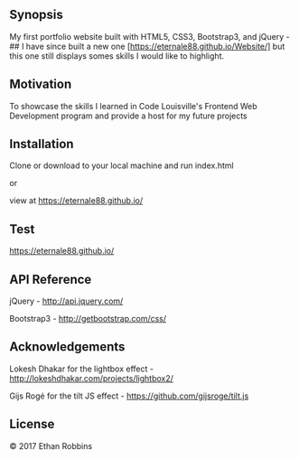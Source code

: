 
## Synopsis

My first portfolio website built with HTML5, CSS3, Bootstrap3, and jQuery - ## I have since built a new one [https://eternale88.github.io/Website/]  but this one still displays somes skills I would like to highlight.

## Motivation

To showcase the skills I learned in Code Louisville's Frontend Web Development program and provide 
a host for my future projects

## Installation

Clone or download to your local machine and run index.html

or

view at https://eternale88.github.io/

## Test
 https://eternale88.github.io/

## API Reference

jQuery - http://api.jquery.com/

Bootstrap3 - http://getbootstrap.com/css/

## Acknowledgements

Lokesh Dhakar for the lightbox effect - http://lokeshdhakar.com/projects/lightbox2/

Gijs Rogé for the tilt JS effect - https://github.com/gijsroge/tilt.js

## License

&copy; 2017 Ethan Robbins
